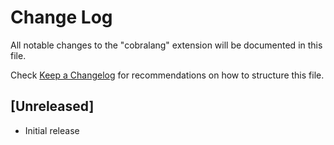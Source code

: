 # Change Log

All notable changes to the "cobralang" extension will be documented in this file.

Check [Keep a Changelog](http://keepachangelog.com/) for recommendations on how to structure this file.

## [Unreleased]

- Initial release